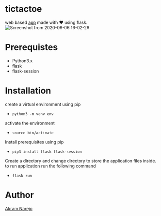 # tictactoe
web based [app](https://playtiktaktoe.herokuapp.com) made with ❤️ using flask.
![Screenshot from 2020-08-06 16-02-26](https://user-images.githubusercontent.com/19623279/89531957-773d4c80-d80a-11ea-9d27-e1433a9d9d22.png)
# Prerequistes 
* Python3.x
* flask
* flask-session
# Installation
create a virtual environment using pip
* ```python3 -m venv env ```

activate the environment 
* ``` source bin/activate ```

Install prerequisites using pip
* ``` pip3 install flask flask-session ```

Create a directory and change directory to store the application files inside. to run application run the following command
* ``` flask run ```

# Author
[Akram Narejo](https://www.twitter.com/akramnarejo)
